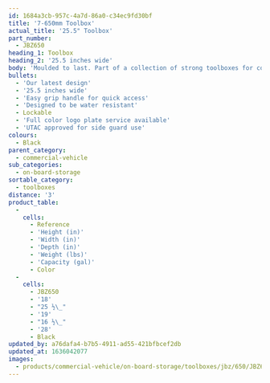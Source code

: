 ```yaml
---
id: 1684a3cb-957c-4a7d-86a0-c34ec9fd30bf
title: '7-650mm Toolbox'
actual_title: '25.5" Toolbox'
part_number:
  - JBZ650
heading_1: Toolbox
heading_2: '25.5 inches wide'
body: 'Moulded to last. Part of a collection of strong toolboxes for commercial vehicles, featuring our latest design.'
bullets:
  - 'Our latest design'
  - '25.5 inches wide'
  - 'Easy grip handle for quick access'
  - 'Designed to be water resistant'
  - Lockable
  - 'Full color logo plate service available'
  - 'UTAC approved for side guard use'
colours:
  - Black
parent_category:
  - commercial-vehicle
sub_categories:
  - on-board-storage
sortable_category:
  - toolboxes
distance: '3'
product_table:
  -
    cells:
      - Reference
      - 'Height (in)'
      - 'Width (in)'
      - 'Depth (in)'
      - 'Weight (lbs)'
      - 'Capacity (gal)'
      - Color
  -
    cells:
      - JBZ650
      - '18'
      - "25 ½\_"
      - '19'
      - "16 ½\_"
      - '28'
      - Black
updated_by: a76dafa4-b7b5-4911-ad55-421bfbcef2db
updated_at: 1636042077
images:
  - products/commercial-vehicle/on-board-storage/toolboxes/jbz/650/JBZ650.png
---
```

